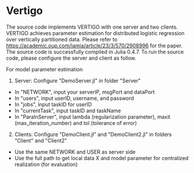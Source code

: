 # Vertigo

The source code implements VERTIGO with one server and two clients. VERTIGO achieves parameter estimation for distributed logistic regression over vertically partitioned data. Please refer to https://academic.oup.com/jamia/article/23/3/570/2908996 for the paper. The source code is successfully compiled in Julia 0.4.7. To run the source code, please configure the server and client as follow.

For model parameter estimation
1. Server: Configure "DemoServer.jl" in folder "Server"
 - In "NETWORK", input your serverIP, msgPort and dataPort
 - In "users", input userID, username, and password
 - In "jobs", input taskID for userID
 - In "currentTask", input taskID and taskName
 - In "ParaInServer", input lambda (regularization parameter), maxit (max_iteration_number) and tol (tolerance of error)
 
2. Clients: Configure "DemoClient.jl" and "DemoClient2.jl" in folders "Client" and "Client2"
 - Use the same NETWORK and USER as server side
 - Use the full path to get local data X and model parameter for centralized realization (for evaluation)

